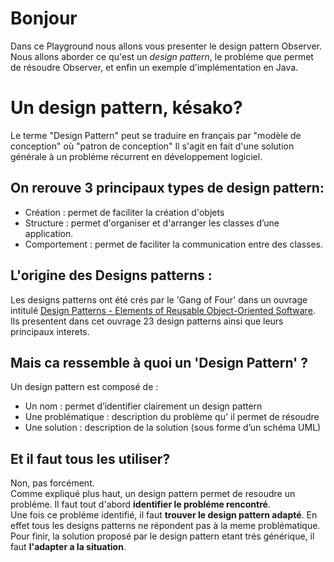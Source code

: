 # Bonjour

Dans ce Playground nous allons vous presenter le design pattern Observer. Nous allons aborder ce qu'est un _design pattern_, le probléme que permet de résoudre Observer, et enfin un exemple d'implémentation en Java.

# Un design pattern, késako?

Le terme "Design Pattern" peut se traduire en français par "modèle de conception" où "patron de conception" 
Il s'agit en fait d'une solution générale à un probléme récurrent en développement logiciel.

## On rerouve 3 principaux types de design pattern:

* Création : permet de faciliter la création d'objets
* Structure : permet d'organiser et d'arranger les classes d’une application.
* Comportement : permet de faciliter la communication entre des classes.

## L'origine des Designs patterns : 

Les designs patterns ont été crés par le 'Gang of Four' dans un ouvrage intitulé [Design Patterns - Elements of Reusable Object-Oriented Software](https://www.amazon.com/Design-Patterns-Elements-Reusable-Object-Oriented/dp/0201633612). 
Ils presentent dans cet ouvrage 23 design patterns ainsi que leurs principaux interets.

## Mais ca ressemble à quoi un 'Design Pattern' ?

Un design pattern est composé de :  
* Un nom : permet d’identifier clairement un design pattern  
* Une problématique : description du problème qu' il permet de résoudre  
* Une solution : description de la solution (sous forme d’un schéma UML)  

## Et il faut tous les utiliser?

Non, pas forcément.  
Comme expliqué plus haut, un design pattern permet de resoudre un probléme. Il faut tout d'abord **identifier le probléme rencontré**.  
Une fois ce probléme identifié, il faut **trouver le design pattern adapté**. En effet tous les designs patterns ne répondent pas à la meme problématique.  
Pour finir, la solution proposé par le design pattern etant trés générique, il faut **l'adapter a la situation**.  


